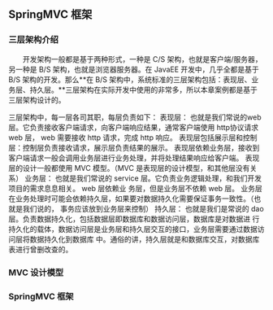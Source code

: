 ## SpringMVC 框架

### 三层架构介绍

&emsp;&emsp;开发架构一般都是基于两种形式，一种是 C/S 架构，也就是客户端/服务器，另一种是 B/S 架构，也就是浏览器服务器。在 JavaEE 开发中，几乎全都是基于 B/S 架构的开发。那么**在 B/S 架构中，系统标准的三层架构包括：表现层、业务层、持久层。**三层架构在实际开发中使用的非常多，所以本章案例都是基于三层架构设计的。

三层架构中，每一层各司其职，每层负责如下：
表现层：
也就是我们常说的web层。它负责接收客户端请求，向客户端响应结果，通常客户端使用 http协议请求
web 层， web 需要接收 http 请求，完成 http 响应。
表现层包括展示层和控制层：控制层负责接收请求，展示层负责结果的展示。
表现层依赖业务层，接收到客户端请求一般会调用业务层进行业务处理，并将处理结果响应给客户端。
表现层的设计一般都使用 MVC 模型。（MVC 是表现层的设计模型，和其他层没有关系）
业务层：
也就是我们常说的 service 层。它负责业务逻辑处理，和我们开发项目的需求息息相关。 web 层依赖业
务层，但是业务层不依赖 web 层。
业务层在业务处理时可能会依赖持久层，如果要对数据持久化需要保证事务一致性。（也就是我们说的，
事务应该放到业务层来控制）
持久层：
也就是我们是常说的 dao 层。负责数据持久化，包括数据层即数据库和数据访问层，数据库是对数据进
行持久化的载体，数据访问层是业务层和持久层交互的接口，业务层需要通过数据访问层将数据持久化到数据库
中。通俗的讲，持久层就是和数据库交互，对数据库表进行曾删改查的。

### MVC 设计模型



### SpringMVC 框架